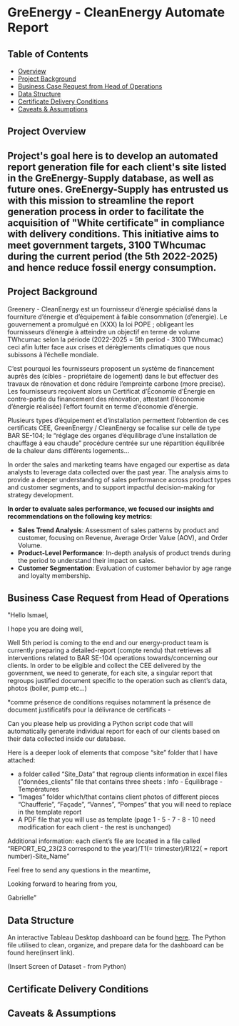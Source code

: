 # GreEnergy - CleanEnergy Automate Report

## Table of Contents

* [Overview](#project-overview)
* [Project Background](#project-background)
* [Business Case Request from Head of Operations](#Business-Case-Request-from-Head-of-Operations)
* [Data Structure](#data-structure)
* [Certificate Delivery Conditions](#certificate-delivery-conditions)
* [Caveats & Assumptions](#caveats-assumptions)

## Project Overview

## **Project's goal here is to develop an automated report generation file for each client's site listed in the GreEnergy-Supply database, as well as future ones. GreEnergy-Supply has entrusted us with this mission to streamline the report generation process in order to facilitate the acquisition of "White certificate" in compliance with delivery conditions. This initiative aims to meet government targets, 3100 TWhcumac during the current period (the 5th 2022-2025) and hence reduce fossil energy consumption.** 

## Project Background

Greenery - CleanEnergy est un fournisseur d’énergie spécialisé dans la fourniture d’énergie et d’équipement à faible consommation (d’energie). Le gouvernement a promulgué en (XXX) la loi POPE ; obligeant les fournisseurs d’énergie à atteindre un objectif en terme de volume TWhcumac selon la période (2022-2025 = 5th period - 3100 TWhcumac) ceci afin lutter face aux crises et dérèglements climatiques que nous subissons à l’échelle mondiale. 

C’est pourquoi les fournisseurs proposent un système de financement auprès des (cibles - propriétaire de logement) dans le but effectuer des travaux de rénovation et donc réduire l’empreinte carbone (more precise). Les fournisseurs reçoivent alors un Certificat d’Économie d’Énergie en contre-partie du financement des rénovation, attestant (l’économie d’énergie réalisée) l’effort fournit en terme d’économie d’énergie.

Plusieurs types d’équipement et d’installation permettent l’obtention de ces certificats CEE, GreenEnergy / CleanEnergy se focalise sur celle de type BAR SE-104; le “réglage des organes d’équilibrage d’une installation de chauffage à eau chaude”  procédure centrée sur une répartition équilibrée de la chaleur dans différents logements…

In order the sales and marketing teams have engaged our expertise as data analysts to leverage data collected over the past year. The analysis aims to provide a deeper understanding of sales performance across product types and customer segments, and to support impactful decision-making for strategy development.

**In order to evaluate sales performance, we focused our insights and recommendations on the following key metrics:**

* **Sales Trend Analysis**: Assessment of sales patterns by product and customer, focusing on Revenue, Average Order Value (AOV), and Order Volume.
* **Product-Level Performance**: In-depth analysis of product trends during the period to understand their impact on sales.
* **Customer Segmentation**: Evaluation of customer behavior by age range and loyalty membership.

## Business Case Request from Head of Operations

"Hello Ismael,

I hope you are doing well,

Well 5th period is coming to the end and our energy-product team is currently preparing a detailed-report (compte rendu) that retrieves all interventions related to BAR SE-104 operations towards/concerning our clients. In order to be eligible and collect the CEE delivered by the government, we need to generate, for each site, a singular report that regroups justified document specific to the operation such as client’s data, photos (boiler, pump etc…) 

*comme présence de conditions requises notamment la présence de document justificatifs pour la délivrance de certificats - 

Can you please help us providing a Python script code that will automatically generate individual report for each of our clients based on their data collected inside our database. 

Here is a deeper look of elements that compose  “site” folder that I have attached:

- a folder called “Site_Data” that regroup clients information in excel files (”données_clients” file that contains three sheets : Info - Équilibrage - Températures
- “Images” folder which/that contains client photos of different pieces “Chaufferie”, “Façade”, “Vannes”, “Pompes” that you will need to replace in the template report
- A PDF file that you will use as template (page 1 - 5 - 7 - 8 - 10 need modification for each client - the rest is unchanged)

Additional information: each client’s file are located in a file called “REPORT_EQ_23(23 correspond to the year)/T1(= trimester)/R122( = report number)-Site_Name”

Feel free to send any questions in the meantime,

Looking forward to hearing from you,

Gabrielle”

## Data Structure

An interactive Tableau Desktop dashboard can be found [here](https://public.tableau.com/app/profile/ismael.cisse/viz/ElecTechAnalysis/ExecutiveOverview?publish=yes).
The Python file utilised to clean, organize, and prepare data for the dashboard can be found here(insert link).

(Insert Screen of Dataset - from Python)

## Certificate Delivery Conditions

## Caveats & Assumptions
